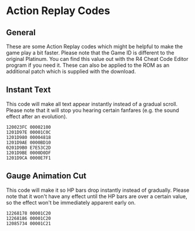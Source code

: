 
# Action Replay Codes

## General
These are some Action Replay codes which might be helpful to make the game play a bit faster.
Please note that the Game ID is different to the original Platinum. You can find this value out with the R4 Cheat Code Editor program if you need it.
These can also be applied to the ROM as an additional patch which is supplied with the download.

## Instant Text
This code will make all text appear instantly instead of a gradual scroll.
Please note that it will stop you hearing certain fanfares (e.g. the sound effect after an evolution).

```
120023FC 00002100
1201D97E 00001C0C
1201D980 00004818
1201D9AE 0000BD10
0201D9B0 E7E53C2D
1201D9BE 0000D0DF
1201D9CA 0000E7F1
```

## Gauge Animation Cut
This code will make it so HP bars drop instantly instead of gradually.
Please note that it won't have any effect until the HP bars are over a certain value, so the effect won't be immediately apparent early on.

```
12268178 00001C20
12268186 00001C20
12085734 00001C21
```